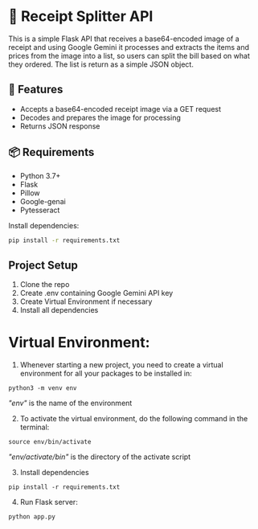 # 🧾 Receipt Splitter API

This is a simple Flask API that receives a base64-encoded image of a receipt and using Google Gemini it processes and extracts the items and prices from the image into a list, so users can split the bill based on what they ordered. The list is return as a simple JSON object.

## 🚀 Features

- Accepts a base64-encoded receipt image via a GET request
- Decodes and prepares the image for processing
- Returns JSON response

## 📦 Requirements

- Python 3.7+
- Flask
- Pillow
- Google-genai
- Pytesseract

Install dependencies:

```bash
pip install -r requirements.txt
```

## Project Setup

1. Clone the repo 
2. Create .env containing Google Gemini API key
3. Create Virtual Environment if necessary
4. Install all dependencies


# Virtual Environment:
1. Whenever starting a new project, you need to create a virtual environment for all your packages to be installed in:

```python3 -m venv env ```

*"env"* is the name of the environment

2. To activate the virtual environment, do the following command in the terminal:

```source env/bin/activate```

*"env/activate/bin"* is the directory of the activate script

3. Install dependencies 

```pip install -r requirements.txt ```

4. Run Flask server:

```python app.py```

